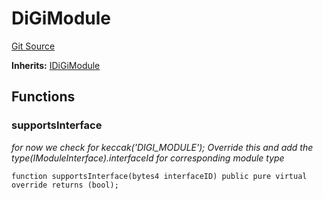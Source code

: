 # DiGiModule
[Git Source](https://github.com/digiv3rse/protocol-contracts/blob/78826068117a4eb9f5d01837d2d88deb72b92ea0/contracts/modules/DiGiModule.sol)

**Inherits:**
[IDiGiModule](/contracts/modules/interfaces/IDiGiModule.sol/interface.IDiGiModule.md)


## Functions
### supportsInterface

*for now we check for keccak('DIGI_MODULE');
Override this and add the type(IModuleInterface).interfaceId for corresponding module type*


```solidity
function supportsInterface(bytes4 interfaceID) public pure virtual override returns (bool);
```

